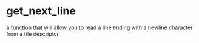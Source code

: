 # get_next_line
a function that will allow you to read a line ending with a newline character from a file descriptor.
